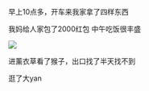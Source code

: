 早上10点多，开车来我家拿了四样东西


我妈给人家包了2000红包
中午吃饭很丰盛

![](http://upload-images.jianshu.io/upload_images/6904315-05c381c9743945e7.jpg?imageMogr2/auto-orient/strip%7CimageView2/2/w/1080/q/50)

进薰衣草看了猴子，出口找了半天找不到

逛了大yan
